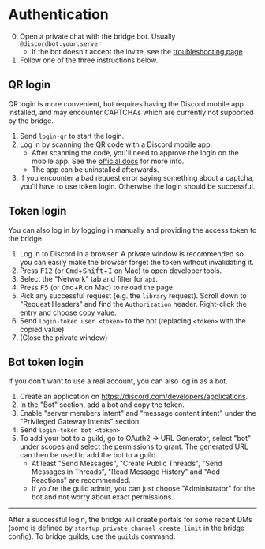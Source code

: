 # Authentication
0. Open a private chat with the bridge bot. Usually `@discordbot:your.server`
   * If the bot doesn't accept the invite, see the [troubleshooting page](../../general/troubleshooting.md)
1. Follow one of the three instructions below.

## QR login
QR login is more convenient, but requires having the Discord mobile app
installed, and may encounter CAPTCHAs which are currently not supported by the
bridge.

1. Send `login-qr` to start the login.
2. Log in by scanning the QR code with a Discord mobile app.
   * After scanning the code, you'll need to approve the login on the mobile app.
     See the [official docs] for more info.
   * The app can be uninstalled afterwards.
3. If you encounter a bad request error saying something about a captcha,
   you'll have to use token login. Otherwise the login should be successful.

[official docs]: https://support.discord.com/hc/en-us/articles/360039213771-QR-Code-Login-FAQ

## Token login
You can also log in by logging in manually and providing the access token to
the bridge.

1. Log in to Discord in a browser. A private window is recommended so you can
   easily make the browser forget the token without invalidating it.
2. Press <kbd>F12</kbd> (or <kbd>Cmd</kbd>+<kbd>Shift</kbd>+<kbd>I</kbd> on Mac)
   to open developer tools.
3. Select the "Network" tab and filter for `api`.
4. Press <kbd>F5</kbd> (or <kbd>Cmd</kbd>+<kbd>R</kbd> on Mac) to reload the page.
5. Pick any successful request (e.g. the `library` request). Scroll down to
   "Request Headers" and find the `Authorization` header. Right-click the entry
   and choose copy value.
7. Send `login-token user <token>` to the bot
   (replacing `<token>` with the copied value).
8. (Close the private window)

## Bot token login
If you don't want to use a real account, you can also log in as a bot.

1. Create an application on <https://discord.com/developers/applications>.
2. In the "Bot" section, add a bot and copy the token.
3. Enable "server members intent" and "message content intent" under the
   "Privileged Gateway Intents" section.
4. Send `login-token bot <token>`
5. To add your bot to a guild, go to OAuth2 -> URL Generator, select "bot"
   under scopes and select the permissions to grant. The generated URL can then
   be used to add the bot to a guild.
   * At least "Send Messages", "Create Public Threads", "Send Messages in
     Threads", "Read Message History" and "Add Reactions" are recommended.
   * If you're the guild admin, you can just choose "Administrator" for the
     bot and not worry about exact permissions.

---

After a successful login, the bridge will create portals for some recent DMs
(some is defined by `startup_private_channel_create_limit` in the bridge config).
To bridge guilds, use the `guilds` command.
